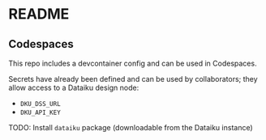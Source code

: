 # README

## Codespaces

This repo includes a devcontainer config and can be used in Codespaces.

Secrets have already been defined and can be used by collaborators; they allow access to a Dataiku design node:

* `DKU_DSS_URL`
* `DKU_API_KEY`

TODO: Install `dataiku` package (downloadable from the Dataiku instance)
